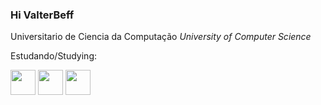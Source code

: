 ### Hi **ValterBeff**

Universitario de Ciencia da Computação
*University of Computer Science*

Estudando/Studying:

<img loading="lazy" src="https://cdn.jsdelivr.net/gh/devicons/devicon@latest/icons/html5/html5-original.svg" width="40"/>

<img loading="lazy" src="https://cdn.jsdelivr.net/gh/devicons/devicon@latest/icons/css3/css3-original.svg" width="40"/>

<img loading="lazy" src="https://cdn.jsdelivr.net/gh/devicons/devicon@latest/icons/git/git-original.svg" width="40" height="40"/>
